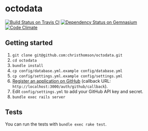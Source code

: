 octodata
========
[![Build Status on Travis CI](https://travis-ci.org/christhomson/octodata.png?branch=master)](https://travis-ci.org/christhomson/octodata)
[![Dependency Status on Gemnasium](https://gemnasium.com/christhomson/octodata.png)](https://gemnasium.com/christhomson/octodata)
[![Code Climate](https://codeclimate.com/github/christhomson/octodata.png)](https://codeclimate.com/github/christhomson/octodata)

## Getting started
1. `git clone git@github.com:christhomson/octodata.git`
2. `cd octodata`
3. `bundle install`
4. `cp config/database.yml.example config/database.yml`
5. `cp config/settings.yml.example config/settings.yml`
6. [Register an application on
GitHub](https://github.com/settings/applications/new) (callback URL:
`http://localhost:3000/auth/github/callback`).
7. Edit `config/settings.yml` to add your GitHub API key and secret.
8. `bundle exec rails server`

## Tests
You can run the tests with `bundle exec rake test`.
